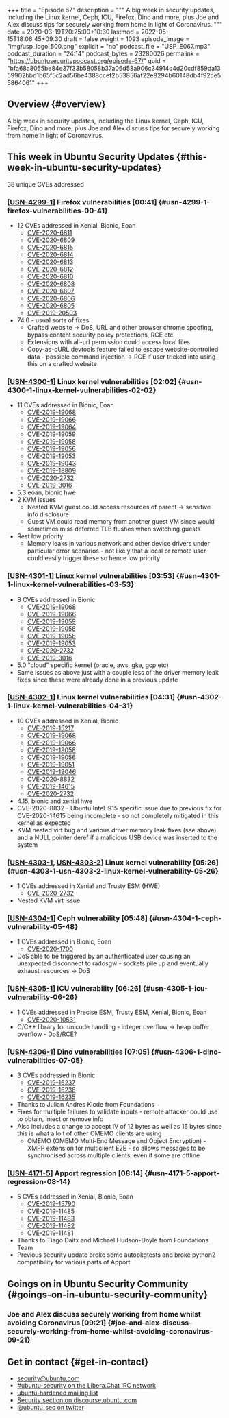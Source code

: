 +++
title = "Episode 67"
description = """
  A big week in security updates, including the Linux kernel, Ceph, ICU,
  Firefox, Dino and more, plus Joe and Alex discuss tips for securely working
  from home in light of Coronavirus.
  """
date = 2020-03-19T20:25:00+10:30
lastmod = 2022-05-15T18:06:45+09:30
draft = false
weight = 1093
episode_image = "img/usp_logo_500.png"
explicit = "no"
podcast_file = "USP_E067.mp3"
podcast_duration = "24:14"
podcast_bytes = 23280026
permalink = "https://ubuntusecuritypodcast.org/episode-67/"
guid = "bfa68a8055be84e37f33b58058b37a06d58a906c34914c4d20cdf859da1359902bbd1b65f5c2ad56be4388ccef2b53856af22e8294b60148db4f92ce55864061"
+++

## Overview {#overview}

A big week in security updates, including the Linux kernel, Ceph, ICU,
Firefox, Dino and more, plus Joe and Alex discuss tips for securely working
from home in light of Coronavirus.


## This week in Ubuntu Security Updates {#this-week-in-ubuntu-security-updates}

38 unique CVEs addressed


### [[USN-4299-1](https://usn.ubuntu.com/4299-1/)] Firefox vulnerabilities [00:41] {#usn-4299-1-firefox-vulnerabilities-00-41}

-   12 CVEs addressed in Xenial, Bionic, Eoan
    -   [CVE-2020-6811](https://ubuntu.com/security/CVE-2020-6811) <!-- medium -->
    -   [CVE-2020-6809](https://ubuntu.com/security/CVE-2020-6809) <!-- medium -->
    -   [CVE-2020-6815](https://ubuntu.com/security/CVE-2020-6815) <!-- medium -->
    -   [CVE-2020-6814](https://ubuntu.com/security/CVE-2020-6814) <!-- medium -->
    -   [CVE-2020-6813](https://ubuntu.com/security/CVE-2020-6813) <!-- low -->
    -   [CVE-2020-6812](https://ubuntu.com/security/CVE-2020-6812) <!-- low -->
    -   [CVE-2020-6810](https://ubuntu.com/security/CVE-2020-6810) <!-- medium -->
    -   [CVE-2020-6808](https://ubuntu.com/security/CVE-2020-6808) <!-- medium -->
    -   [CVE-2020-6807](https://ubuntu.com/security/CVE-2020-6807) <!-- medium -->
    -   [CVE-2020-6806](https://ubuntu.com/security/CVE-2020-6806) <!-- medium -->
    -   [CVE-2020-6805](https://ubuntu.com/security/CVE-2020-6805) <!-- medium -->
    -   [CVE-2019-20503](https://ubuntu.com/security/CVE-2019-20503) <!-- medium -->
-   74.0 - usual sorts of fixes:
    -   Crafted website -&gt; DoS, URL and other browser chrome spoofing, bypass
        content security policy protections, RCE etc
    -   Extensions with all-url permission could access local files
    -   Copy-as-cURL devtools feature failed to escape website-controlled
        data - possible command injection -&gt; RCE if user tricked into using
        this on a crafted website


### [[USN-4300-1](https://usn.ubuntu.com/4300-1/)] Linux kernel vulnerabilities [02:02] {#usn-4300-1-linux-kernel-vulnerabilities-02-02}

-   11 CVEs addressed in Bionic, Eoan
    -   [CVE-2019-19068](https://ubuntu.com/security/CVE-2019-19068) <!-- low -->
    -   [CVE-2019-19066](https://ubuntu.com/security/CVE-2019-19066) <!-- low -->
    -   [CVE-2019-19064](https://ubuntu.com/security/CVE-2019-19064) <!-- low -->
    -   [CVE-2019-19059](https://ubuntu.com/security/CVE-2019-19059) <!-- low -->
    -   [CVE-2019-19058](https://ubuntu.com/security/CVE-2019-19058) <!-- low -->
    -   [CVE-2019-19056](https://ubuntu.com/security/CVE-2019-19056) <!-- low -->
    -   [CVE-2019-19053](https://ubuntu.com/security/CVE-2019-19053) <!-- low -->
    -   [CVE-2019-19043](https://ubuntu.com/security/CVE-2019-19043) <!-- low -->
    -   [CVE-2019-18809](https://ubuntu.com/security/CVE-2019-18809) <!-- low -->
    -   [CVE-2020-2732](https://ubuntu.com/security/CVE-2020-2732) <!-- medium -->
    -   [CVE-2019-3016](https://ubuntu.com/security/CVE-2019-3016) <!-- medium -->
-   5.3 eoan, bionic hwe
-   2 KVM issues
    -   Nested KVM guest could access resources of parent -&gt; sensitive info
        disclosure
    -   Guest VM could read memory from another guest VM since would sometimes
        miss deferred TLB flushes when switching guests
-   Rest low priority
    -   Memory leaks in various network and other device drivers under
        particular error scenarios - not likely that a local or remote user
        could easily trigger these so hence low priority


### [[USN-4301-1](https://usn.ubuntu.com/4301-1/)] Linux kernel vulnerabilities [03:53] {#usn-4301-1-linux-kernel-vulnerabilities-03-53}

-   8 CVEs addressed in Bionic
    -   [CVE-2019-19068](https://ubuntu.com/security/CVE-2019-19068) <!-- low -->
    -   [CVE-2019-19066](https://ubuntu.com/security/CVE-2019-19066) <!-- low -->
    -   [CVE-2019-19059](https://ubuntu.com/security/CVE-2019-19059) <!-- low -->
    -   [CVE-2019-19058](https://ubuntu.com/security/CVE-2019-19058) <!-- low -->
    -   [CVE-2019-19056](https://ubuntu.com/security/CVE-2019-19056) <!-- low -->
    -   [CVE-2019-19053](https://ubuntu.com/security/CVE-2019-19053) <!-- low -->
    -   [CVE-2020-2732](https://ubuntu.com/security/CVE-2020-2732) <!-- medium -->
    -   [CVE-2019-3016](https://ubuntu.com/security/CVE-2019-3016) <!-- medium -->
-   5.0 "cloud" specific kernel (oracle, aws, gke, gcp etc)
-   Same issues as above just with a couple less of the driver memory leak
    fixes since these were already done in a previous update


### [[USN-4302-1](https://usn.ubuntu.com/4302-1/)] Linux kernel vulnerabilities [04:31] {#usn-4302-1-linux-kernel-vulnerabilities-04-31}

-   10 CVEs addressed in Xenial, Bionic
    -   [CVE-2019-15217](https://ubuntu.com/security/CVE-2019-15217) <!-- negligible -->
    -   [CVE-2019-19068](https://ubuntu.com/security/CVE-2019-19068) <!-- low -->
    -   [CVE-2019-19066](https://ubuntu.com/security/CVE-2019-19066) <!-- low -->
    -   [CVE-2019-19058](https://ubuntu.com/security/CVE-2019-19058) <!-- low -->
    -   [CVE-2019-19056](https://ubuntu.com/security/CVE-2019-19056) <!-- low -->
    -   [CVE-2019-19051](https://ubuntu.com/security/CVE-2019-19051) <!-- low -->
    -   [CVE-2019-19046](https://ubuntu.com/security/CVE-2019-19046) <!-- low -->
    -   [CVE-2020-8832](https://ubuntu.com/security/CVE-2020-8832) <!-- medium -->
    -   [CVE-2019-14615](https://ubuntu.com/security/CVE-2019-14615) <!-- medium -->
    -   [CVE-2020-2732](https://ubuntu.com/security/CVE-2020-2732) <!-- medium -->
-   4.15, bionic and xenial hwe
-   CVE-2020-8832 - Ubuntu Intel i915 specific issue due to previous fix for
    CVE-2020-14615 being incomplete - so not completely mitigated in this
    kernel as expected
-   KVM nested virt bug and various driver memory leak fixes (see above) and
    a NULL pointer deref if a malicious USB device was inserted to the system


### [[USN-4303-1](https://usn.ubuntu.com/4303-1/), [USN-4303-2](https://usn.ubuntu.com/4303-2/)] Linux kernel vulnerability [05:26] {#usn-4303-1-usn-4303-2-linux-kernel-vulnerability-05-26}

-   1 CVEs addressed in Xenial and Trusty ESM (HWE)
    -   [CVE-2020-2732](https://ubuntu.com/security/CVE-2020-2732) <!-- medium -->
-   Nested KVM virt issue


### [[USN-4304-1](https://usn.ubuntu.com/4304-1/)] Ceph vulnerability [05:48] {#usn-4304-1-ceph-vulnerability-05-48}

-   1 CVEs addressed in Bionic, Eoan
    -   [CVE-2020-1700](https://ubuntu.com/security/CVE-2020-1700) <!-- medium -->
-   DoS able to be triggered by an authenticated user causing an unexpected
    disconnect to radosgw - sockets pile up and eventually exhaust resources
    -&gt; DoS


### [[USN-4305-1](https://usn.ubuntu.com/4305-1/)] ICU vulnerability [06:26] {#usn-4305-1-icu-vulnerability-06-26}

-   1 CVEs addressed in Precise ESM, Trusty ESM, Xenial, Bionic, Eoan
    -   [CVE-2020-10531](https://ubuntu.com/security/CVE-2020-10531) <!-- medium -->
-   C/C++ library for unicode handling - integer overflow -&gt; heap buffer
    overflow - DoS/RCE?


### [[USN-4306-1](https://usn.ubuntu.com/4306-1/)] Dino vulnerabilities [07:05] {#usn-4306-1-dino-vulnerabilities-07-05}

-   3 CVEs addressed in Bionic
    -   [CVE-2019-16237](https://ubuntu.com/security/CVE-2019-16237) <!-- medium -->
    -   [CVE-2019-16236](https://ubuntu.com/security/CVE-2019-16236) <!-- medium -->
    -   [CVE-2019-16235](https://ubuntu.com/security/CVE-2019-16235) <!-- medium -->
-   Thanks to Julian Andres Klode from Foundations
-   Fixes for multiple failures to validate inputs - remote attacker could
    use to obtain, inject or remove info
-   Also includes a change to accept IV of 12 bytes as well as 16 bytes since
    this is what a lo t of other OMEMO clients are using
    -   OMEMO (OMEMO Multi-End Message and Object Encryption) - XMPP extension
        for multiclient E2E - so allows messages to be synchronised across
        multiple clients, even if some are offline


### [[USN-4171-5](https://usn.ubuntu.com/4171-5/)] Apport regression [08:14] {#usn-4171-5-apport-regression-08-14}

-   5 CVEs addressed in Xenial, Bionic, Eoan
    -   [CVE-2019-15790](https://ubuntu.com/security/CVE-2019-15790) <!-- medium -->
    -   [CVE-2019-11485](https://ubuntu.com/security/CVE-2019-11485) <!-- medium -->
    -   [CVE-2019-11483](https://ubuntu.com/security/CVE-2019-11483) <!-- medium -->
    -   [CVE-2019-11482](https://ubuntu.com/security/CVE-2019-11482) <!-- medium -->
    -   [CVE-2019-11481](https://ubuntu.com/security/CVE-2019-11481) <!-- low -->
-   Thanks to Tiago Daitx and Michael Hudson-Doyle from Foundations Team
-   Previous security update broke some autopkgtests and broke python2
    compatibility for various parts of Apport


## Goings on in Ubuntu Security Community {#goings-on-in-ubuntu-security-community}


### Joe and Alex discuss securely working from home whilst avoiding Coronavirus [09:21] {#joe-and-alex-discuss-securely-working-from-home-whilst-avoiding-coronavirus-09-21}


## Get in contact {#get-in-contact}

-   [security@ubuntu.com](mailto:security@ubuntu.com)
-   [#ubuntu-security on the Libera.Chat IRC network](https://libera.chat)
-   [ubuntu-hardened mailing list](https://lists.ubuntu.com/mailman/listinfo/ubuntu-hardened)
-   [Security section on discourse.ubuntu.com](https://discourse.ubuntu.com/c/security)
-   [@ubuntu_sec on twitter](https://twitter.com/ubuntu_sec)